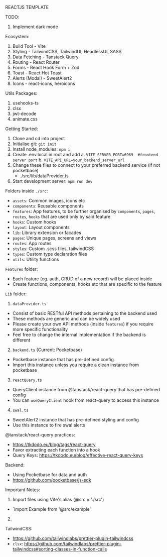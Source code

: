 REACTJS TEMPLATE

TODO:

1. Implement dark mode

Ecosystem:

1. Build Tool - Vite
2. Styling - TailwindCSS, TailwindUI, HeadlessUI, SASS
3. Data Fetching - Tanstack Query
4. Routing - React Router
5. Forms - React Hook Form + Zod
6. Toast - React Hot Toast
7. Alerts (Modal) - SweetAlert2
8. Icons - react-icons, heroicons

Utils Packages:

1. usehooks-ts
2. clsx
3. jwt-decode
4. animate.css

Getting Started:

1. Clone and cd into project
2. Initialise git: `git init`
3. Install node_modules: `npm i`
4. Create .env.local in root and add
   a. `VITE_SERVER_PORT=6969  #frontend server port`
   b. `VITE_API_URL=your_backend_server_url`
5. Change these files to connect to your preferred backend service (if not pocketbase)
   - ./src/lib/dataProvider.ts
6. Start development server: `npm run dev`

Folders inside `./src`:

- `assets`: Common images, icons etc
- `components`: Reusable components
- `features`: App features, to be further organised by `components`, `pages`, `routes`, `hooks` that are used only by said feature
- `hooks`: Custom hooks
- `layout`: Layout components
- `lib`: Library extension or facades
- `pages`: Unique pages, screens and views
- `routes`: App routes
- `styles`: Custom .scss files, tailwindCSS
- `types`: Custom type declaration files
- `utils`: Utility functions

`Features` folder:

- Each feature (eg. auth, CRUD of a new record) will be placed inside
- Create functions, components, hooks etc that are specific to the feature

`Lib` folder:

1. `dataProvider.ts`

- Consist of basic RESTful API methods pertaining to the backend used
- These methods are generic and can be widely used
- Please create your own API methods (inside `features`) if you require more specific functionality
- Feel free to change the internal implementation if the backend is different

2. `backend.ts` (Current: Pocketbase)

- Pocketbase instance that has pre-defined config
- Import this instance unless you require a clean instance from pocketbase

3. `reactQuery.ts`

- QueryClient instance from @tanstack/react-query that has pre-defined config
- You can `useQueryClient` hook from react-query to access this instance

4. `swal.ts`

- SweetAlert2 instance that has pre-defined styling and config
- Use this instance to fire swal alerts

@tanstack/react-query practices:

- https://tkdodo.eu/blog/tags/react-query
- Favor extracting each function into a hook
- Query Keys: https://tkdodo.eu/blog/effective-react-query-keys

Backend:

- Using Pocketbase for data and auth
- https://github.com/pocketbase/js-sdk

Important Notes:

1. Import files using Vite's alias (@src = './src')

- `import Example from '@src/example'

2.

TailwindCSS:

- https://github.com/tailwindlabs/prettier-plugin-tailwindcss
- `clsx`: https://github.com/tailwindlabs/prettier-plugin-tailwindcss#sorting-classes-in-function-calls
